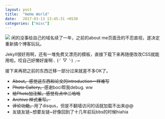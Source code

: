 ```yaml
---
layout: post
title:  "HeHe World"
date:   2017-03-13 13:45:31 +0530
categories: ["misc"]
---
```


![][hehe]
闲的没事给自己的域名续了一年，之前的about me页面丑的不忍直视，遂决定重新搞个博客玩玩。

Jekyll很好用啊，还有一堆免费又漂亮的模板，直接下载下来再随便改改CSS就能用啦。哎自己好懒好废啊╮(╯▽╰)╭~

接下来再把之前的东西迁移一部分过来就差不多OK了。

* ~~About。感觉这东西和论文的introduction一样难写~~
* ~~Photo Gallery。~~感谢boci帮我debug. ww
* ~~给Photo加注解。感觉有点中二哈哈~~
* ~~Archive 样式重写。~~
* ~~评论功能。~~用了disqus，但是不翻墙访问的话就加载不出来@@
* 友链友链~想要友链~好像回到了十几年前玩bbs的时候hiahia


[hehe]: /img/hehe/hehe.jpg